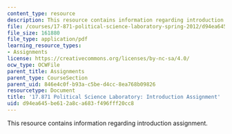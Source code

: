 ```yaml
---
content_type: resource
description: This resource contains information regarding introduction assignment.
file: /courses/17-871-political-science-laboratory-spring-2012/d94ea645be612a8ca683f496fff20cc8_MIT17_871S12_Intro.pdf
file_size: 161880
file_type: application/pdf
learning_resource_types:
- Assignments
license: https://creativecommons.org/licenses/by-nc-sa/4.0/
ocw_type: OCWFile
parent_title: Assignments
parent_type: CourseSection
parent_uid: 846e4c0f-b93a-c5be-d4cc-8ea768b09826
resourcetype: Document
title: '17.871 Political Science Laboratory: Introduction Assignment'
uid: d94ea645-be61-2a8c-a683-f496fff20cc8
---
```

This resource contains information regarding introduction assignment.